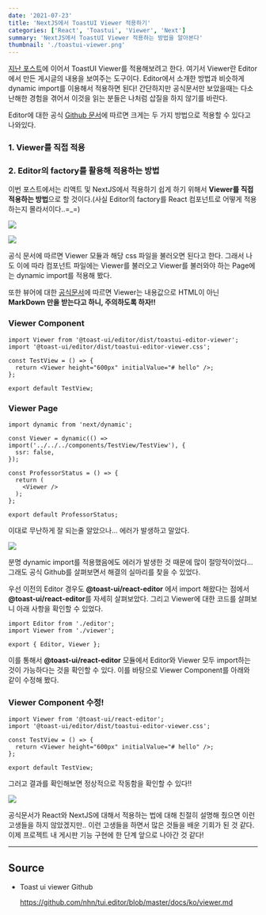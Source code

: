 ```yaml
---
date: '2021-07-23'
title: 'NextJS에서 ToastUI Viewer 적용하기'
categories: ['React', 'Toastui', 'Viewer', 'Next']
summary: 'NextJS에서 ToastUI Viewer 적용하는 방법을 알아본다'
thumbnail: './toastui-viewer.png'
---
```


[지난 포스트](https://yangseungchan.github.io/toastui-editor/)에 이어서 ToastUI Viewer를 적용해보려고 한다. 여기서 Viewer란 Editor에서 만든 게시글의 내용을 보여주는 도구이다. Editor에서 소개한 방법과 비슷하게 dynamic import를 이용해서 적용하면 된다! 간단하지만 공식문서만 보았을때는 다소 난해한 경험을 겪어서 이것을 읽는 분들은 나처럼 삽질을 하지 않기를 바란다.

Editor에 대한 공식 [Github 문서](https://github.com/nhn/tui.editor/blob/master/docs/ko/viewer.md)에 따르면 크게는 두 가지 방법으로 적용할 수 있다고 나와있다.

### 1. Viewer를 직접 적용

### 2. Editor의 factory를 활용해 적용하는 방법

이번 포스트에서는 리액트 및 NextJS에서 적용하기 쉽게 하기 위해서 **Viewer를 직접 적용하는 방법**으로 할 것이다.(사실 Editor의 factory를 React 컴포넌트로 어떻게 적용하는지 몰라서이다..=_=)

![](https://images.velog.io/images/seungchan__y/post/db4e9daf-f9bd-46eb-8cf9-d0a70110b66b/%E1%84%89%E1%85%B3%E1%84%8F%E1%85%B3%E1%84%85%E1%85%B5%E1%86%AB%E1%84%89%E1%85%A3%E1%86%BA%202021-07-23%20%E1%84%8B%E1%85%A9%E1%84%92%E1%85%AE%2010.37.43.png)

![](https://images.velog.io/images/seungchan__y/post/fcba455a-5dd1-4500-8003-b4cfa36c9b09/%E1%84%89%E1%85%B3%E1%84%8F%E1%85%B3%E1%84%85%E1%85%B5%E1%86%AB%E1%84%89%E1%85%A3%E1%86%BA%202021-07-23%20%E1%84%8B%E1%85%A9%E1%84%92%E1%85%AE%2010.37.58.png)

공식 문서에 따르면 Viewer 모듈과 해당 css 파일을 불러오면 된다고 한다. 그래서 나도 이에 따라 컴포넌트 파일에는 Viewer를 불러오고 Viewer를 불러와야 하는 Page에는 dynamic import를 적용해 봤다.

또한 뷰어에 대한 [공식문서](https://github.com/nhn/tui.editor/blob/master/docs/ko/viewer.md#%EC%9D%B8%EC%8A%A4%ED%84%B4%EC%8A%A4-%EC%83%9D%EC%84%B1%ED%95%98%EA%B8%B0)에 따르면 Viewer는 내용값으로 HTML이 아닌 **MarkDown 만을 받는다고 하니, 주의하도록 하자!!**

### Viewer Component
```
import Viewer from '@toast-ui/editor/dist/toastui-editor-viewer';
import '@toast-ui/editor/dist/toastui-editor-viewer.css';

const TestView = () => {
  return <Viewer height="600px" initialValue="# hello" />;
};

export default TestView;
```

### Viewer Page
```
import dynamic from 'next/dynamic';

const Viewer = dynamic(() => import('../../../components/TestView/TestView'), {
  ssr: false,
});

const ProfessorStatus = () => {
  return (
    <Viewer />
  );
};

export default ProfessorStatus;
```

이대로 무난하게 잘 되는줄 알았으나... 에러가 발생하고 말았다.

![](https://images.velog.io/images/seungchan__y/post/222e258e-f4db-4201-8044-8f41f90b7a7a/%E1%84%89%E1%85%B3%E1%84%8F%E1%85%B3%E1%84%85%E1%85%B5%E1%86%AB%E1%84%89%E1%85%A3%E1%86%BA%202021-07-23%20%E1%84%8B%E1%85%A9%E1%84%92%E1%85%AE%2010.54.02.png)

분명 dynamic import를 적용했음에도 에러가 발생한 것 때문에 많이 절망적이었다... 그래도 공식 Github를 살펴보면서 해결의 실마리를 찾을 수 있었다.

우선 이전의 Editor 경우도 **@toast-ui/react-editor** 에서 import 해왔다는 점에서 **@toast-ui/react-editor**를 자세히 살펴보았다. 그리고 Viewer에 대한 코드를 살펴보니 아래 사항을 확인할 수 있었다.



```
import Editor from './editor';
import Viewer from './viewer';

export { Editor, Viewer };
```

이를 통해서 **@toast-ui/react-editor** 모듈에서 Editor와 Viewer 모두 import하는 것이 가능하다는 것을 확인할 수 있다. 이를 바탕으로 Viewer Component를 아래와 같이 수정해 봤다.

### Viewer Component 수정!
```
import Viewer from '@toast-ui/react-editor';
import '@toast-ui/editor/dist/toastui-editor-viewer.css';

const TestView = () => {
  return <Viewer height="600px" initialValue="# hello" />;
};

export default TestView;
```

그러고 결과를 확인해보면 정상적으로 작동함을 확인할 수 있다!!

![](https://images.velog.io/images/seungchan__y/post/7cc5736e-8d37-4b60-be65-16b581344cec/%E1%84%89%E1%85%B3%E1%84%8F%E1%85%B3%E1%84%85%E1%85%B5%E1%86%AB%E1%84%89%E1%85%A3%E1%86%BA%202021-07-23%20%E1%84%8B%E1%85%A9%E1%84%92%E1%85%AE%2011.08.50.png)

공식문서가 React와 NextJS에 대해서 적용하는 법에 대해 친절히 설명해 줬으면 이런 고생들을 하지 않았겠지만.. 이런 고생들을 하면서 많은 것들을 배운 기회가 된 것 같다. 이제 프로젝트 내 게시판 기능 구현에 한 단계 앞으로 나아간 것 같다!



---

## Source

- Toast ui viewer Github

  [<https://github.com/nhn/tui.editor/blob/master/docs/ko/viewer.md>](https://github.com/nhn/tui.editor/blob/master/docs/ko/viewer.md)
